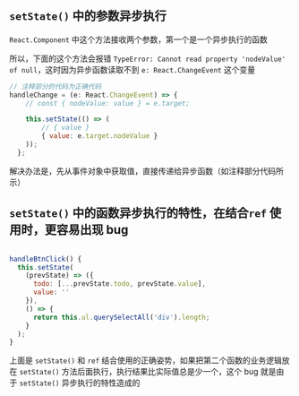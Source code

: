 ## `setState()` 中的参数异步执行

`React.Component` 中这个方法接收两个参数，第一个是一个异步执行的函数

所以，下面的这个方法会报错 `TypeError: Cannot read property 'nodeValue' of null`，这时因为异步函数读取不到 `e: React.ChangeEvent` 这个变量

```js
// 注释部分的代码为正确代码
handleChange = (e: React.ChangeEvent) => {
    // const { nodeValue: value } = e.target;

    this.setState(() => (
        // { value }
        { value: e.target.nodeValue }
    ));
  };
```

解决办法是，先从事件对象中获取值，直接传递给异步函数（如注释部分代码所示）

## `setState()` 中的函数异步执行的特性，在结合`ref` 使用时，更容易出现 bug

```js

handleBtnClick() {
  this.setState(
    (prevState) => ({
      todo: [...prevState.todo, prevState.value],
      value: ''
    }),
    () => {
      return this.ul.querySelectAll('div').length;
    }
  );
}

```

上面是 `setState()` 和 `ref` 结合使用的正确姿势，如果把第二个函数的业务逻辑放在 `setState()` 方法后面执行，执行结果比实际值总是少一个，这个 bug 就是由于 `setState()` 异步执行的特性造成的